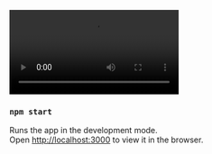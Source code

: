 <video src="screenshots/corona-viedo.mkv"></video>

### `npm start`

Runs the app in the development mode.\
Open [http://localhost:3000](http://localhost:3000) to view it in the browser.
